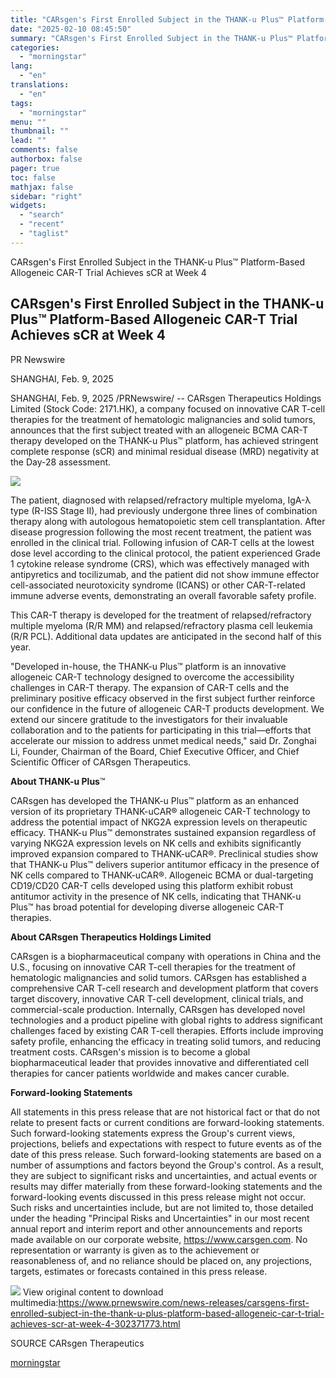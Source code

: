 ```yaml
---
title: "CARsgen's First Enrolled Subject in the THANK-u Plus™ Platform-Based Allogeneic CAR-T Trial Achieves sCR at Week 4"
date: "2025-02-10 08:45:50"
summary: "CARsgen's First Enrolled Subject in the THANK-u Plus™ Platform-Based Allogeneic CAR-T Trial Achieves sCR at Week 4 CARsgen's First Enrolled Subject in the THANK-u Plus™ Platform-Based Allogeneic CAR-T Trial Achieves sCR at Week 4 PR Newswire SHANGHAI, Feb. 9, 2025 SHANGHAI, Feb. 9, 2025 /PRNewswire/ -- CARsgen Therapeutics Holdings Limited..."
categories:
  - "morningstar"
lang:
  - "en"
translations:
  - "en"
tags:
  - "morningstar"
menu: ""
thumbnail: ""
lead: ""
comments: false
authorbox: false
pager: true
toc: false
mathjax: false
sidebar: "right"
widgets:
  - "search"
  - "recent"
  - "taglist"
---
```


CARsgen's First Enrolled Subject in the THANK-u Plus™ Platform-Based Allogeneic CAR-T Trial Achieves sCR at Week 4

CARsgen's First Enrolled Subject in the THANK-u Plus™ Platform-Based Allogeneic CAR-T Trial Achieves sCR at Week 4
------------------------------------------------------------------------------------------------------------------

PR Newswire

SHANGHAI, Feb. 9, 2025


SHANGHAI, Feb. 9, 2025 /PRNewswire/ -- CARsgen Therapeutics Holdings Limited (Stock Code: 2171.HK), a company focused on innovative CAR T-cell therapies for the treatment of hematologic malignancies and solid tumors, announces that the first subject treated with an allogeneic BCMA CAR-T therapy developed on the THANK-u Plus™ platform, has achieved stringent complete response (sCR) and minimal residual disease (MRD) negativity at the Day-28 assessment.

[![](https://mma.prnewswire.com/media/1722549/Logo.jpg)](https://mma.prnewswire.com/media/1722549/Logo.html)

The patient, diagnosed with relapsed/refractory multiple myeloma, IgA-λ type (R-ISS Stage II), had previously undergone three lines of combination therapy along with autologous hematopoietic stem cell transplantation. After disease progression following the most recent treatment, the patient was enrolled in the clinical trial. Following infusion of CAR‑T cells at the lowest dose level according to the clinical protocol, the patient experienced Grade 1 cytokine release syndrome (CRS), which was effectively managed with antipyretics and tocilizumab, and the patient did not show immune effector cell-associated neurotoxicity syndrome (ICANS) or other CAR-T-related immune adverse events, demonstrating an overall favorable safety profile.

This CAR-T therapy is developed for the treatment of relapsed/refractory multiple myeloma (R/R MM) and relapsed/refractory plasma cell leukemia (R/R PCL). Additional data updates are anticipated in the second half of this year.

"Developed in-house, the THANK-u Plus™ platform is an innovative allogeneic CAR-T technology designed to overcome the accessibility challenges in CAR-T therapy. The expansion of CAR-T cells and the preliminary positive efficacy observed in the first subject further reinforce our confidence in the future of allogeneic CAR-T products development. We extend our sincere gratitude to the investigators for their invaluable collaboration and to the patients for participating in this trial—efforts that accelerate our mission to address unmet medical needs," said Dr. Zonghai Li, Founder, Chairman of the Board, Chief Executive Officer, and Chief Scientific Officer of CARsgen Therapeutics.

**About THANK-u Plus**™

CARsgen has developed the THANK-u Plus™ platform as an enhanced version of its proprietary THANK-uCAR® allogeneic CAR-T technology to address the potential impact of NKG2A expression levels on therapeutic efficacy. THANK-u Plus™ demonstrates sustained expansion regardless of varying NKG2A expression levels on NK cells and exhibits significantly improved expansion compared to THANK-uCAR®. Preclinical studies show that THANK-u Plus™ delivers superior antitumor efficacy in the presence of NK cells compared to THANK-uCAR®. Allogeneic BCMA or dual-targeting CD19/CD20 CAR-T cells developed using this platform exhibit robust antitumor activity in the presence of NK cells, indicating that THANK-u Plus™ has broad potential for developing diverse allogeneic CAR-T therapies.

**About CARsgen Therapeutics Holdings Limited**

CARsgen is a biopharmaceutical company with operations in China and the U.S., focusing on innovative CAR T-cell therapies for the treatment of hematologic malignancies and solid tumors. CARsgen has established a comprehensive CAR T-cell research and development platform that covers target discovery, innovative CAR T-cell development, clinical trials, and commercial-scale production. Internally, CARsgen has developed novel technologies and a product pipeline with global rights to address significant challenges faced by existing CAR T-cell therapies. Efforts include improving safety profile, enhancing the efficacy in treating solid tumors, and reducing treatment costs. CARsgen's mission is to become a global biopharmaceutical leader that provides innovative and differentiated cell therapies for cancer patients worldwide and makes cancer curable.

**Forward-looking Statements**

All statements in this press release that are not historical fact or that do not relate to present facts or current conditions are forward-looking statements. Such forward-looking statements express the Group's current views, projections, beliefs and expectations with respect to future events as of the date of this press release. Such forward-looking statements are based on a number of assumptions and factors beyond the Group's control. As a result, they are subject to significant risks and uncertainties, and actual events or results may differ materially from these forward-looking statements and the forward-looking events discussed in this press release might not occur. Such risks and uncertainties include, but are not limited to, those detailed under the heading "Principal Risks and Uncertainties" in our most recent annual report and interim report and other announcements and reports made available on our corporate website, <https://www.carsgen.com>. No representation or warranty is given as to the achievement or reasonableness of, and no reliance should be placed on, any projections, targets, estimates or forecasts contained in this press release.

 ![](https://c212.net/c/img/favicon.png?sn=CN14995&sd=2025-02-09) View original content to download multimedia:<https://www.prnewswire.com/news-releases/carsgens-first-enrolled-subject-in-the-thank-u-plus-platform-based-allogeneic-car-t-trial-achieves-scr-at-week-4-302371773.html>

SOURCE CARsgen Therapeutics

[morningstar](https://www.morningstar.com/news/pr-newswire/20250209cn14995/carsgens-first-enrolled-subject-in-the-thank-u-plus-platform-based-allogeneic-car-t-trial-achieves-scr-at-week-4)
